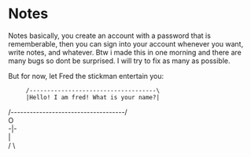 # Notes

Notes basically, you create an account with a password that is rememberable, then you can sign into your account whenever you want,
write notes, and whatever.
Btw i made this in one morning and there are many bugs so dont be surprised.
I will try to fix as many as possible.

But for now, let Fred the stickman entertain you:

         /------------------------------------\            
         |Hello! I am fred! What is your name?|            
   /------------------------------------/            
   O            
 -|-            
   |            
 / \            








